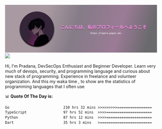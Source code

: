 ![banner](.github/profile-markdown.png)
<img src="https://user-images.githubusercontent.com/73097560/115834477-dbab4500-a447-11eb-908a-139a6edaec5c.gif"></p>

Hi, I'm Pradana, DevSecOps Enthusiast and Beginner Developer. Learn very much of devops, security, and programming language and curious about new stack of programming. Experience in freelance and volunteer organization. And this my waka time , to show are the statistics of programming languages that I often use

📊 **Quote Of The Day is:**
<!--START_SECTION:waka-->

```txt
Go                         210 hrs 32 mins >>>>>>>>>================   34.14 %
TypeScript                 97 hrs 52 mins  >>>>=====================   15.87 %
Python                     87 hrs 12 mins  >>>>=====================   14.14 %
Dart                       35 hrs 3 mins   >========================   05.69 %
```

<!--END_SECTION:waka-->
